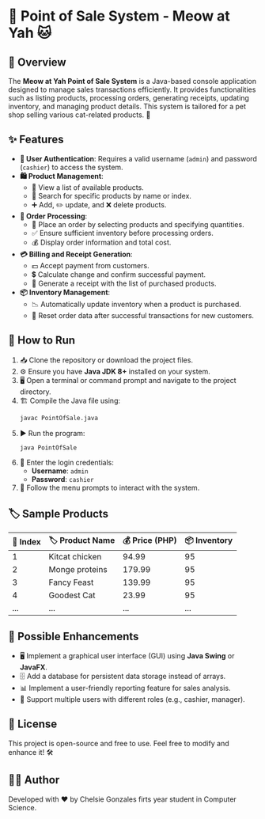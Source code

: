 # 🛒 Point of Sale System - Meow at Yah 🐱

## 📌 Overview
The **Meow at Yah Point of Sale System** is a Java-based console application designed to manage sales transactions efficiently. It provides functionalities such as listing products, processing orders, generating receipts, updating inventory, and managing product details. This system is tailored for a pet shop selling various cat-related products. 🐾

## ✨ Features
- **🔑 User Authentication**: Requires a valid username (`admin`) and password (`cashier`) to access the system.
- **🛍️ Product Management**:
  - 📜 View a list of available products.
  - 🔎 Search for specific products by name or index.
  - ➕ Add, ✏️ update, and ❌ delete products.
- **📝 Order Processing**:
  - 🛒 Place an order by selecting products and specifying quantities.
  - ✅ Ensure sufficient inventory before processing orders.
  - 💰 Display order information and total cost.
- **💳 Billing and Receipt Generation**:
  - 💵 Accept payment from customers.
  - 💲 Calculate change and confirm successful payment.
  - 🧾 Generate a receipt with the list of purchased products.
- **📦 Inventory Management**:
  - 📉 Automatically update inventory when a product is purchased.
  - 🔄 Reset order data after successful transactions for new customers.

## 🚀 How to Run
1. 📥 Clone the repository or download the project files.
2. ⚙️ Ensure you have **Java JDK 8+** installed on your system.
3. 🖥️ Open a terminal or command prompt and navigate to the project directory.
4. 🏗️ Compile the Java file using:
   ```sh
   javac PointOfSale.java
   ```
5. ▶️ Run the program:
   ```sh
   java PointOfSale
   ```
6. 🔑 Enter the login credentials:
   - **Username**: `admin`
   - **Password**: `cashier`
7. 📌 Follow the menu prompts to interact with the system.

## 🏷️ Sample Products
| 🔢 Index | 🏷️ Product Name     | 💰 Price (PHP) | 📦 Inventory |
|-------|-----------------|-------------|-----------|
| 1     | Kitcat chicken  | 94.99       | 95        |
| 2     | Monge proteins  | 179.99      | 95        |
| 3     | Fancy Feast     | 139.99      | 95        |
| 4     | Goodest Cat     | 23.99       | 95        |
| ...   | ...             | ...         | ...       |

## 🔧 Possible Enhancements
- 🖥️ Implement a graphical user interface (GUI) using **Java Swing** or **JavaFX**.
- 🗄️ Add a database for persistent data storage instead of arrays.
- 📊 Implement a user-friendly reporting feature for sales analysis.
- 👥 Support multiple users with different roles (e.g., cashier, manager).

## 📜 License
This project is open-source and free to use. Feel free to modify and enhance it! 🛠️

## 👨‍💻 Author
Developed with ❤️ by Chelsie Gonzales firts year student in Computer Science.

